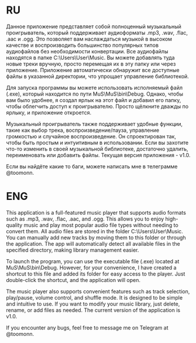 # RU

Данное приложение представляет собой полноценный музыкальный проигрыватель, который поддерживает аудиоформаты .mp3, .wav, .flac, .aac и .ogg. Это позволяет вам наслаждаться музыкой в высоком качестве и воспроизводить большинство популярных типов аудиофайлов без необходимости конвертации. Все аудиофайлы находятся в папке C:\Users\User\Music. Вы можете добавлять туда новые треки вручную, просто перемещая их в эту папку или через приложение. Приложение автоматически обнаружит все доступные файлы в указанной директории, что упрощает управление библиотекой.

Для запуска программы вы можете использовать исполняемый файл (.exe), который находится по пути MuS\MuS\bin\Debug. Однако, чтобы вам было удобнее, я создал ярлык на этот файл и добавил его папку, чтобы облегчить доступ к проигрывателю. Просто щёлкните дважды по ярлыку, и приложение откроется.

Музыкальный проигрыватель также поддерживает удобные функции, такие как выбор трека, воспроизведение/пауза, управление громкостью и случайное воспроизведение. Он спроектирован так, чтобы быть простым и интуитивным в использовании. Если вы захотите что-то изменить в своей музыкальной библиотеке, достаточно удалить, переименовать или добавить файлы. Текущая версия приложения - v1.0. 

Если вы найдёте какие то баги, можете написать мне в телеграмме @toomonn.

# ENG

This application is a full-featured music player that supports audio formats such as .mp3, .wav, .flac, .aac, and .ogg. This allows you to enjoy high-quality music and play most popular audio file types without needing to convert them. All audio files are stored in the folder C:\Users\User\Music. You can manually add new tracks by moving them to this folder or through the application. The app will automatically detect all available files in the specified directory, making library management easier.

To launch the program, you can use the executable file (.exe) located at MuS\MuS\bin\Debug. However, for your convenience, I have created a shortcut to this file and added its folder for easy access to the player. Just double-click the shortcut, and the application will open.

The music player also supports convenient features such as track selection, play/pause, volume control, and shuffle mode. It is designed to be simple and intuitive to use. If you want to modify your music library, just delete, rename, or add files as needed. The current version of the application is v1.0.

If you encounter any bugs, feel free to message me on Telegram at @toomonn.
